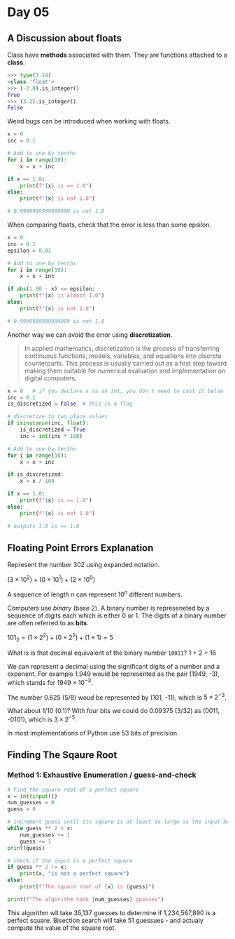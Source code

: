 # Day 05

## A Discussion about floats

Class have **methods** associated with them. They are functions attached to a **class**.

``` python
>>> type(3.14)
<class 'float'>
>>> (-2.0).is_integer()
True
>>> (3.2).is_integer()
False
```

Weird bugs can be introduced when working with floats.

``` python
x = 0
inc = 0.1

# Add to one by tenths
for i in range(10):
    x = x + inc

if x == 1.0:
    print(f"{x} is == 1.0")
else:
    print(f"{x} is not 1.0")

# 0.9999999999999999 is not 1.0
```

When comparing floats, check that the error is less than some epsilon.

``` python
x = 0
inc = 0.1
epsilon = 0.01

# Add to one by tenths
for i in range(10):
    x = x + inc

if abs(1.00 - x) <= epsilon:
    print(f"{x} is almost 1.0")
else:
    print(f"{x} is not 1.0")

# 0.9999999999999999 is not 1.0
```

Another way we can avoid the error using **discretization**.

> In applied mathematics, discretization is the process of transferring continuous functions, models, variables, and equations into discrete counterparts. This process is usually carried out as a first step toward making them suitable for numerical evaluation and implementation on digital computers.

``` python
x = 0   # if you declare x as an int, you don't need to cast it below
inc = 0.1
is_discretized = False  # this is a flag

# discretize to two place values
if isinstance(inc, float):
    is_discretized = True
    inc = int(inc * 100)

# Add to one by tenths
for i in range(10):
    x = x + inc

if is_discretized:
    x = x / 100

if x == 1.0:
    print(f"{x} is == 1.0")
else:
    print(f"{x} is not 1.0")

# outputs 1.0 is == 1.0
```

## Floating Point Errors Explanation

Represent the number 302 using expanded notation.

$(3 \times 10^2) + (0 \times 10^1) + (2 \times 10^0)$

A sequence of length $n$ can represent $10^n$ different numbers.

Computers use *binary* (base 2). A binary number is represeneted by a sequence of digits each which is either 0 or 1. The digits of a binary number are often referred to as **bits**.

$101_2 = (1 \times 2^2) + (0 \times 2^2) + (1 \times 1) = 5$

What is is that decimal equivalent of the binary number `10011`? 1 + 2 + 16

We can represent a decimal using the significant digits of a number and a exponent. For example 1.949 would be represented as the pair (1949, -3), which stands for $1949 \times 10^{-3}$.

The number 0.625 (5/8) woud be represented by (101, -11), which is $5 \times 2^{-3}$.

What about 1/10 (0.1)? With four bits we could do 0.09375 (3/32) as (0011, -0101), which is $3 \times 2^{-5}$.

In most implementations of Python use 53 bits of precision.

## Finding The Sqaure Root

### Method 1: Exhaustive Enumeration / guess-and-check

``` python
# Find the square root of a perfect square
x = int(input())
num_guesses = 0
guess = 0

# increment guess until its square is at least as large as the input being checked
while guess ** 2 < x:
    num_guesses += 1
    guess += 1
print(guess)

# check if the input is a perfect square
if guess ** 2 != x:
    print(x, "is not a perfect square")
else:
    print(f"The square root of {x} is {guess}")

print(f"The algorithm took {num_guesses} guesses")
```

This algorithm wll take 35,137 guesses to determine if 1,234,567,890 is a perfect square. Bisection search will take 51 guessues - and actualy compute the value of the square root.
